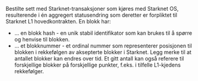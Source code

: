 Bestilte sett med Starknet-transaksjoner som kjøres med Starknet OS, resulterende i én aggregert statusendring som deretter er forpliktet til Starknet L1 hovedkontrakten. En blokk har:

* … en blokk hash - en unik stabil identifikator som kan brukes til å spørre og henvise til blokken.
* … et blokknummer - et ordinal nummer som representerer posisjonen til blokken i rekkefølgen av aksepterte blokker i Starknet. Legg merke til at antallet blokker kan endres over tid. Et gitt antall kan også referere til forskjellige blokker på forskjellige punkter, f.eks. i tilfelle L1-kjedens rekkefølger.
